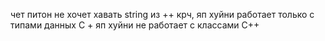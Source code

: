 чет питон не хочет хавать string из ++
крч, яп хуйни работает только с типами данных С + яп хуйни не работает с классами С++
